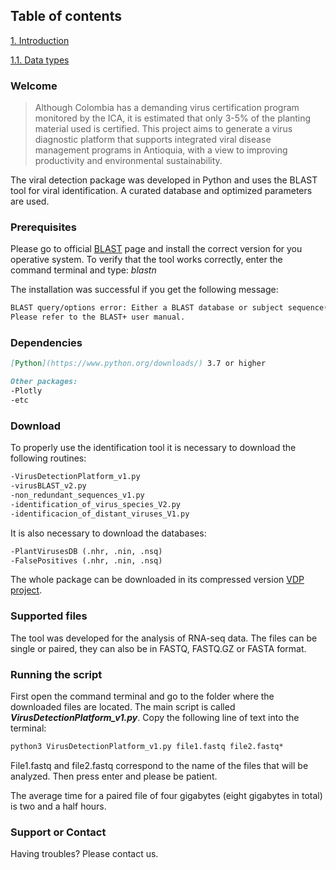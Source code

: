 ## Table of contents

[1. Introduction](#Welcome)

  [1.1. Data types](#Prerequisites)

### Welcome

>Although Colombia has a demanding virus certification program monitored by the ICA, it is estimated that only 3-5% of the planting material used is certified. This project aims to generate a virus diagnostic platform that supports integrated viral disease management programs in Antioquia, with a view to improving productivity and environmental sustainability.

The viral detection package was developed in Python and uses the BLAST tool for viral identification. A curated database and optimized parameters are used.

### Prerequisites

Please go to official [BLAST](ftp://ftp.ncbi.nlm.nih.gov/blast/executables/blast+/LATEST/) page and install the correct version for you operative system. To verify that the tool works correctly, enter the command terminal and type: *blastn*

The installation was successful if you get the following message:

```markdown
BLAST query/options error: Either a BLAST database or subject sequence(s) must be specified
Please refer to the BLAST+ user manual.
```

### Dependencies

```markdown
[Python](https://www.python.org/downloads/) 3.7 or higher
```
```markdown
Other packages:
-Plotly
-etc
```

### Download

To properly use the identification tool it is necessary to download the following routines:

```markdown
-VirusDetectionPlatform_v1.py
-virusBLAST_v2.py
-non_redundant_sequences_v1.py
-identification_of_virus_species_V2.py
-identificacion_of_distant_viruses_V1.py
```

It is also necessary to download the databases:

```markdown
-PlantVirusesDB (.nhr, .nin, .nsq)
-FalsePositives (.nhr, .nin, .nsq)
```
The whole package can be downloaded in its compressed version [VDP project](https://github.com/MicrobialBiotechnologyLaboratory/Virus-Detection-Package/blob/master/vdp_project.zip).

### Supported files

The tool was developed for the analysis of RNA-seq data. The files can be single or paired, they can also be in FASTQ, FASTQ.GZ or FASTA format.

### Running the script

First open the command terminal and go to the folder where the downloaded files are located. The main script is called ***VirusDetectionPlatform_v1.py***. Copy the following line of text into the terminal:
```markdown
python3 VirusDetectionPlatform_v1.py file1.fastq file2.fastq*
```
File1.fastq and file2.fastq correspond to the name of the files that will be analyzed. Then press enter and please be patient.

The average time for a paired file of four gigabytes (eight gigabytes in total) is two and a half hours.


### Support or Contact

Having troubles? Please contact us.
